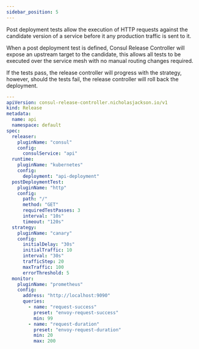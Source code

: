 ```yaml
---
sidebar_position: 5
---
```


Post deployment tests allow the execution of HTTP requests against the candidate version of a service before it any production
traffic is sent to it.

When a post deployment test is defined, Consul Release Controller will expose an upstream target to the candidate, this allows
all tests to be executed over the service mesh with no manual routing changes required.

If the tests pass, the release controller will progress with the strategy, however, should the tests fail, the release controller
will roll back the deployment.

```yaml
---
apiVersion: consul-release-controller.nicholasjackson.io/v1
kind: Release
metadata:
  name: api
  namespace: default
spec:
  releaser:
    pluginName: "consul"
    config:
      consulService: "api"
  runtime:
    pluginName: "kubernetes"
    config:
      deployment: "api-deployment"
  postDeploymentTest:
    pluginName: "http"
    config:
      path: "/"
      method: "GET"
      requiredTestPasses: 3
      interval: "10s"
      timeout: "120s"
  strategy:
    pluginName: "canary"
    config:
      initialDelay: "30s"
      initialTraffic: 10
      interval: "30s"
      trafficStep: 20
      maxTraffic: 100
      errorThreshold: 5
  monitor:
    pluginName: "prometheus"
    config:
      address: "http://localhost:9090"
      queries:
        - name: "request-success"
          preset: "envoy-request-success"
          min: 99
        - name: "request-duration"
          preset: "envoy-request-duration"
          min: 20
          max: 200
```